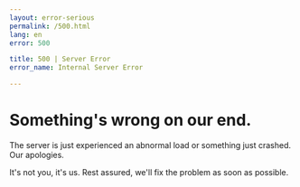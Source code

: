 ```yaml
---
layout: error-serious
permalink: /500.html
lang: en
error: 500

title: 500 | Server Error
error_name: Internal Server Error

---
```


# Something's wrong on our end.

The server is just experienced an abnormal load or something just crashed. Our apologies.

It's not you, it's us. Rest assured, we'll fix the problem as soon as possible.
